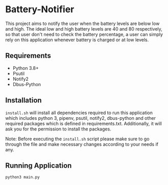 # Battery-Notifier

This project aims to notify the user when the battery levels are below low and high. The ideal low and high battery
levels are 40 and 80 respectively, so that user don't need to check the battery percentage, a user
can simply rely on this application whenever battery is charged or at low levels.

## Requirements

- Python 3.8+
- Psutil
- Notify2
- Dbus-Python

## Installation

`install.sh` will install all dependencies required to run this application which includes python 3, pipenv, psutil,
notify2, dbus-python and other required packages which is defined in requirements.txt. Additionally, it will ask you for
the permission to install the packages.

Note: Before executing the `install.sh` script please make sure to go through the file and make necessary changes
according to your needs if any.

## Running Application

```bash
python3 main.py
```
